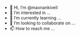 - 👋 Hi, I’m @maxnankivell
- 👀 I’m interested in ...
- 🌱 I’m currently learning ...
- 💞️ I’m looking to collaborate on ...
- 📫 How to reach me ...

<!---
maxnankivell/maxnankivell is a ✨ special ✨ repository because its `README.md` (this file) appears on your GitHub profile.
You can click the Preview link to take a look at your changes.
--->
